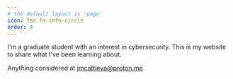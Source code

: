 ```yaml
---
# the default layout is 'page'
icon: fas fa-info-circle
order: 4
---
```


I'm a graduate student with an interest in cybersecurity. This is my website to share what I've been learning about.

Anything considered at jmcattleya@proton.me
